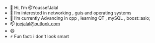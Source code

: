 - 👋 Hi, I’m @YoussefJalal
- 👀 I’m interested in networking , guis and operating systems
- 🌱 I’m currently Advancing in cpp , learning QT , mySQL , boost::asio;
- 📫 joejalal@outlook.com
- 😄 
- ⚡ Fun fact: i don't look smart 

<!---
YoussefJalal/YoussefJalal is a ✨ special ✨ repository because its `README.md` (this file) appears on your GitHub profile.
You can click the Preview link to take a look at your changes.
--->
